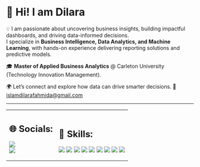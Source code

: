 # 👋 Hi! I am Dilara

💡 I am passionate about uncovering business insights, building impactful dashboards, and driving data-informed decisions.  
I specialize in **Business Intelligence, Data Analytics, and Machine Learning**, with hands-on experience delivering reporting solutions and predictive models.  

🎓 **Master of Applied Business Analytics** @ Carleton University (Technology Innovation Management).  
 
🌍 Let’s connect and explore how data can drive smarter decisions. 📩 islamdilarafahmida@gmail.com  

---

<table>
<tr>
<td>

## 🌐 Socials:
<a href="https://www.linkedin.com/in/dilaraislam/"><img src="https://img.shields.io/badge/LinkedIn-0077B5?style=for-the-badge&logo=linkedin&logoColor=white"></a>  
<a href="https://github.com/DilaraIslam"><img src="https://img.shields.io/badge/GitHub-000?style=for-the-badge&logo=github&logoColor=white"></a>  

</td>
<td>

## 💼 Skills:
<img src="https://img.shields.io/badge/Python-3776AB?style=for-the-badge&logo=python&logoColor=white">  
<img src="https://img.shields.io/badge/R-276DC3?style=for-the-badge&logo=r&logoColor=white">  
<img src="https://img.shields.io/badge/SQL-336791?style=for-the-badge&logo=postgresql&logoColor=white">  
<img src="https://img.shields.io/badge/PowerBI-F2C811?style=for-the-badge&logo=powerbi&logoColor=black">  
<img src="https://img.shields.io/badge/Tableau-E97627?style=for-the-badge&logo=tableau&logoColor=white">  
<img src="https://img.shields.io/badge/Google%20Data%20Studio-4285F4?style=for-the-badge&logo=googledatastudio&logoColor=white">  
<img src="https://img.shields.io/badge/Microsoft%20Fabric-0078D4?style=for-the-badge&logo=microsoft&logoColor=white">  
<img src="https://img.shields.io/badge/Excel-217346?style=for-the-badge&logo=microsoft-excel&logoColor=white">  
<img src="https://img.shields.io/badge/LaTeX-008080?style=for-the-badge&logo=latex&logoColor=white">  

</td>
</tr>
</table>
